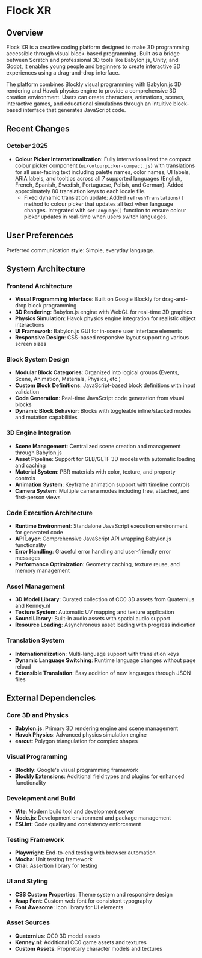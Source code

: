 # Flock XR

## Overview

Flock XR is a creative coding platform designed to make 3D programming accessible through visual block-based programming. Built as a bridge between Scratch and professional 3D tools like Babylon.js, Unity, and Godot, it enables young people and beginners to create interactive 3D experiences using a drag-and-drop interface.

The platform combines Blockly visual programming with Babylon.js 3D rendering and Havok physics engine to provide a comprehensive 3D creation environment. Users can create characters, animations, scenes, interactive games, and educational simulations through an intuitive block-based interface that generates JavaScript code.

## Recent Changes

### October 2025
- **Colour Picker Internationalization**: Fully internationalized the compact colour picker component (`ui/colourpicker-compact.js`) with translations for all user-facing text including palette names, color names, UI labels, ARIA labels, and tooltips across all 7 supported languages (English, French, Spanish, Swedish, Portuguese, Polish, and German). Added approximately 80 translation keys to each locale file.
  - Fixed dynamic translation update: Added `refreshTranslations()` method to colour picker that updates all text when language changes. Integrated with `setLanguage()` function to ensure colour picker updates in real-time when users switch languages.

## User Preferences

Preferred communication style: Simple, everyday language.

## System Architecture

### Frontend Architecture
- **Visual Programming Interface**: Built on Google Blockly for drag-and-drop block programming
- **3D Rendering**: Babylon.js engine with WebGL for real-time 3D graphics
- **Physics Simulation**: Havok physics engine integration for realistic object interactions
- **UI Framework**: Babylon.js GUI for in-scene user interface elements
- **Responsive Design**: CSS-based responsive layout supporting various screen sizes

### Block System Design
- **Modular Block Categories**: Organized into logical groups (Events, Scene, Animation, Materials, Physics, etc.)
- **Custom Block Definitions**: JavaScript-based block definitions with input validation
- **Code Generation**: Real-time JavaScript code generation from visual blocks
- **Dynamic Block Behavior**: Blocks with toggleable inline/stacked modes and mutation capabilities

### 3D Engine Integration
- **Scene Management**: Centralized scene creation and management through Babylon.js
- **Asset Pipeline**: Support for GLB/GLTF 3D models with automatic loading and caching
- **Material System**: PBR materials with color, texture, and property controls
- **Animation System**: Keyframe animation support with timeline controls
- **Camera System**: Multiple camera modes including free, attached, and first-person views

### Code Execution Architecture
- **Runtime Environment**: Standalone JavaScript execution environment for generated code
- **API Layer**: Comprehensive JavaScript API wrapping Babylon.js functionality
- **Error Handling**: Graceful error handling and user-friendly error messages
- **Performance Optimization**: Geometry caching, texture reuse, and memory management

### Asset Management
- **3D Model Library**: Curated collection of CC0 3D assets from Quaternius and Kenney.nl
- **Texture System**: Automatic UV mapping and texture application
- **Sound Library**: Built-in audio assets with spatial audio support
- **Resource Loading**: Asynchronous asset loading with progress indication

### Translation System
- **Internationalization**: Multi-language support with translation keys
- **Dynamic Language Switching**: Runtime language changes without page reload
- **Extensible Translation**: Easy addition of new languages through JSON files

## External Dependencies

### Core 3D and Physics
- **Babylon.js**: Primary 3D rendering engine and scene management
- **Havok Physics**: Advanced physics simulation engine
- **earcut**: Polygon triangulation for complex shapes

### Visual Programming
- **Blockly**: Google's visual programming framework
- **Blockly Extensions**: Additional field types and plugins for enhanced functionality

### Development and Build
- **Vite**: Modern build tool and development server
- **Node.js**: Development environment and package management
- **ESLint**: Code quality and consistency enforcement

### Testing Framework
- **Playwright**: End-to-end testing with browser automation
- **Mocha**: Unit testing framework
- **Chai**: Assertion library for testing

### UI and Styling
- **CSS Custom Properties**: Theme system and responsive design
- **Asap Font**: Custom web font for consistent typography
- **Font Awesome**: Icon library for UI elements

### Asset Sources
- **Quaternius**: CC0 3D model assets
- **Kenney.nl**: Additional CC0 game assets and textures
- **Custom Assets**: Proprietary character models and textures
